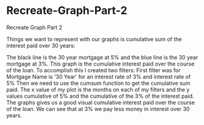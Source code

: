 # Recreate-Graph-Part-2
Recreate Graph Part 2



Things we want to represent with our graphs is cumulative sum of the interest paid over 30 years:


The black line is the 30 year mortgage at 5% and the blue line is the 30 year mortgage at 3%. 
This graph is the cumulative interest paid over the course of the loan.
To accomplish this I created two filters:
First filter was for Mortgage Name is '30 Year' for an interest rate of 3% and interest rate of 5%
Then we need to use the cumsum function to get the cumulative sum paid.
The x value of my plot is the months on each of my filters and 
the y values cumulative of 5% and the cumulative of the 3% of the interest paid.
The graphs gives us a good visual cumulative interest paid over the course of the loan. 
We can see that at 3% we pay less money in interest over 30 years.

